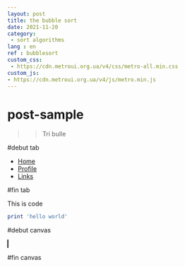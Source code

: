 ```yaml
---
layout: post
title: the bubble sort
date: 2021-11-20
category: 
 - sort algorithms 
lang : en
ref : bubblesort
custom_css:
 - https://cdn.metroui.org.ua/v4/css/metro-all.min.css
custom_js:
- https://cdn.metroui.org.ua/v4/js/metro.min.js
---
```

# post-sample
> >Tri bulle


#debut tab
<div>
<ul class="bottom" data-role="tabs">
    <li><a href="#">Home</a></li>
    <li><a href="#">Profile</a></li>
    <li><a href="#">Links</a></li>
</ul>
 </div>
#fin tab

This is code
```ruby
print 'hello world'
```

#debut canvas

<canvas id="myCanvas" width="200" height="100" style="border:1px solid #000000;">
</canvas> 

#fin canvas

